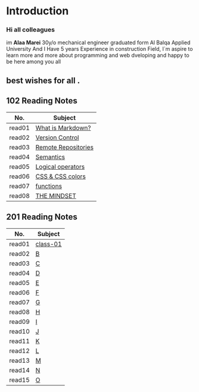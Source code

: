 # Introduction

### Hi all colleagues
im **Alaa Marei** 30y/o mechanical engineer graduated form Al Balqa Applied University And I Have 5 years Experience in construction Field, I`m aspire to learn more and more about programming and web dveloping and happy to be here among you all
## best wishes for all .



## 102 Reading Notes    
|No.               | Subject                        |       
|------------------|--------------------------------|            
|read01            |[What is Markdown?](read01.md)  |            
|read02            |[Version Control](read02.md)    |         
|read03            |[Remote Repositories](read03.md)|           
|read04            |[Semantics](read04.md)          |         
|read05            |[Logical operators](read05.md)  |          
|read06            |[CSS & CSS colors](read06.md)   |         
|read07            |[functions](read07.md)          |          
|read08            |[THE MINDSET](mindset.md)       |          


## 201 Reading Notes    
|No.                   | Subject                 |                                    
|----------------------|-------------------------|          
|read01                |[class-01](class-01.md)  |          
|read02                |[B](class-02.md)              |                   
|read03                |[C](class-03.md)              |                 
|read04                |[D](class-04.md)              |                   
|read05                |[E](class-05.md)              |                     
|read06                |[F](class-06.md)              |                        
|read07                |[G](class-07.md)              |                           
|read08                |[H](class-08.md)              |                               
|read09                |[I](class-09.md)              |                                
|read10                |[J](class-10.md)              |                  
|read11                |[K](class-11.md)              |                  
|read12                |[L](class-12.md)              |                   
|read13                |[M](class-13.md)              |                        
|read14                |[N](class-14.md)              |                        
|read15                |[O](class-15.md)              |








